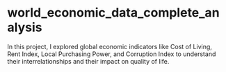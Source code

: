 # world_economic_data_complete_analysis
In this project, I explored global economic indicators like Cost of Living, Rent Index, Local Purchasing Power, and Corruption Index to understand their interrelationships and their impact on quality of life.
